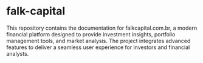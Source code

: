 # falk-capital
This repository contains the documentation for falkcapital.com.br, a modern financial platform designed to provide investment insights, portfolio management tools, and market analysis. The project integrates advanced features to deliver a seamless user experience for investors and financial analysts.
